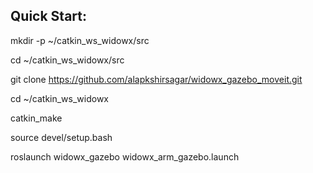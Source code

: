## Quick Start:

mkdir -p ~/catkin_ws_widowx/src

cd ~/catkin_ws_widowx/src

git clone https://github.com/alapkshirsagar/widowx_gazebo_moveit.git

cd ~/catkin_ws_widowx

catkin_make

source devel/setup.bash

roslaunch widowx_gazebo widowx_arm_gazebo.launch
